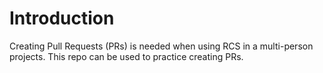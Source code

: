 # Introduction
Creating Pull Requests (PRs) is needed when using RCS in a multi-person projects. This repo can be used to practice creating PRs.
